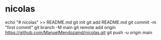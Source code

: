 # nicolas
echo "# nicolas" >> README.md
git init
git add README.md
git commit -m "first commit"
git branch -M main
git remote add origin https://github.com/ManuelMendozaind/nicolas.git
git push -u origin main
